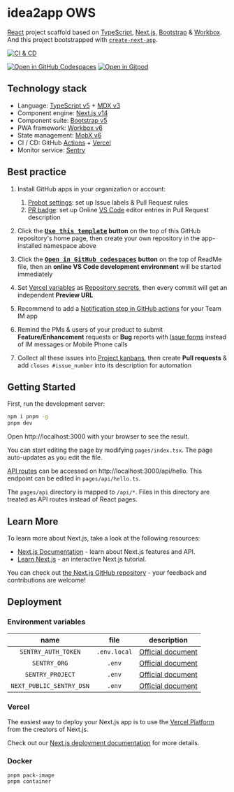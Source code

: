 # idea2app OWS

[React][1] project scaffold based on [TypeScript][2], [Next.js][3], [Bootstrap][4] & [Workbox][5]. And this project bootstrapped with [`create-next-app`][6].

[![CI & CD](https://github.com/idea2app/idea2app.github.io/actions/workflows/main.yml/badge.svg)][7]

[![Open in GitHub Codespaces](https://github.com/codespaces/badge.svg)][8]
[![Open in Gitpod](https://gitpod.io/button/open-in-gitpod.svg)][9]

## Technology stack

- Language: [TypeScript v5][2] + [MDX v3][10]
- Component engine: [Next.js v14][3]
- Component suite: [Bootstrap v5][4]
- PWA framework: [Workbox v6][5]
- State management: [MobX v6][11]
- CI / CD: GitHub [Actions][12] + [Vercel][13]
- Monitor service: [Sentry][14]

## Best practice

1.  Install GitHub apps in your organization or account:

    1.  [Probot settings][15]: set up Issue labels & Pull Request rules
    2.  [PR badge][16]: set up Online [VS Code][17] editor entries in Pull Request description

2.  Click the **[<kbd>Use this template</kbd>][18] button** on the top of this GitHub repository's home page, then create your own repository in the app-installed namespace above

3.  Click the **[<kbd>Open in GitHub codespaces</kbd>][8] button** on the top of ReadMe file, then an **online VS Code development environment** will be started immediately

4.  Set [Vercel variables][19] as [Repository secrets][20], then every commit will get an independent **Preview URL**

5.  Recommend to add a [Notification step in GitHub actions][21] for your Team IM app

6.  Remind the PMs & users of your product to submit **Feature/Enhancement** requests or **Bug** reports with [Issue forms][22] instead of IM messages or Mobile Phone calls

7.  Collect all these issues into [Project kanbans][23], then create **Pull requests** & add `closes #issue_number` into its description for automation

## Getting Started

First, run the development server:

```bash
npm i pnpm -g
pnpm dev
```

Open http://localhost:3000 with your browser to see the result.

You can start editing the page by modifying `pages/index.tsx`. The page auto-updates as you edit the file.

[API routes][24] can be accessed on http://localhost:3000/api/hello. This endpoint can be edited in `pages/api/hello.ts`.

The `pages/api` directory is mapped to `/api/*`. Files in this directory are treated as API routes instead of React pages.

## Learn More

To learn more about Next.js, take a look at the following resources:

- [Next.js Documentation][25] - learn about Next.js features and API.
- [Learn Next.js][26] - an interactive Next.js tutorial.

You can check out [the Next.js GitHub repository][27] - your feedback and contributions are welcome!

## Deployment

### Environment variables

|           name           |     file     |       description       |
| :----------------------: | :----------: | :---------------------: |
|   `SENTRY_AUTH_TOKEN`    | `.env.local` | [Official document][28] |
|       `SENTRY_ORG`       |    `.env`    | [Official document][29] |
|     `SENTRY_PROJECT`     |    `.env`    | [Official document][29] |
| `NEXT_PUBLIC_SENTRY_DSN` |    `.env`    | [Official document][30] |

### Vercel

The easiest way to deploy your Next.js app is to use the [Vercel Platform][13] from the creators of Next.js.

Check out our [Next.js deployment documentation][31] for more details.

### Docker

```shell
pnpm pack-image
pnpm container
```

[1]: https://react.dev/
[2]: https://www.typescriptlang.org/
[3]: https://nextjs.org/
[4]: https://getbootstrap.com/
[5]: https://developers.google.com/web/tools/workbox
[6]: https://github.com/vercel/next.js/tree/canary/packages/create-next-app
[7]: https://github.com/idea2app/idea2app.github.io/actions/workflows/main.yml
[8]: https://codespaces.new/idea2app/idea2app.github.io
[9]: https://gitpod.io/?autostart=true#https://github.com/idea2app/idea2app.github.io
[10]: https://mdxjs.com/
[11]: https://mobx.js.org/
[12]: https://github.com/features/actions
[13]: https://vercel.com/new?utm_medium=default-template&filter=next.js&utm_source=create-next-app&utm_campaign=create-next-app-readme
[14]: https://sentry.io/
[15]: https://github.com/apps/settings
[16]: https://pullrequestbadge.com/
[17]: https://code.visualstudio.com/
[18]: https://github.com/new?template_name=idea2app.github.io&template_owner=idea2app
[19]: https://github.com/idea2app/idea2app.github.io/blob/34a68d5c3a21665c5971edff5aa7c208647d1566/.github/workflows/main.yml#L9-L11
[20]: https://github.com/idea2app/idea2app.github.io/settings/secrets/actions
[21]: https://github.com/kaiyuanshe/kaiyuanshe.github.io/blob/bb4675a56bf1d6b207231313da5ed0af7cf0ebd6/.github/workflows/pull-request.yml#L32-L56
[22]: https://github.com/idea2app/idea2app.github.io/issues/new/choose
[23]: https://github.com/idea2app/idea2app.github.io/projects
[24]: https://nextjs.org/docs/api-routes/introduction
[25]: https://nextjs.org/docs
[26]: https://nextjs.org/learn
[27]: https://github.com/vercel/next.js/
[28]: https://docs.sentry.io/platforms/javascript/guides/nextjs/manual-setup/#use-configuration-files-for-source-map-upload
[29]: https://docs.sentry.io/platforms/javascript/guides/nextjs/manual-setup/#use-environment-variables
[30]: https://docs.sentry.io/platforms/javascript/guides/nextjs/manual-setup/#create-initialization-config-files
[31]: https://nextjs.org/docs/deployment
